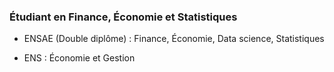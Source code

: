 ### Étudiant en Finance, Économie et Statistiques

* ENSAE (Double diplôme) : Finance, Économie, Data science, Statistiques

* ENS : Économie et Gestion


